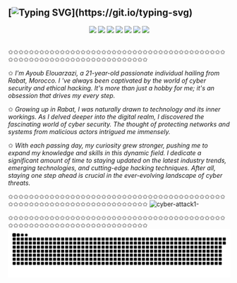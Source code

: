 ## </br>[![Typing SVG](https://readme-typing-svg.demolab.com?font=Fira+Code&size=35&pause=1000&color=FEE135&width=435&lines=HEY+THERE!)](https://git.io/typing-svg)

<div align="center"><p><a href=$" target="_blank"><img
            src="https://img.shields.io/badge/|-twitter-blue?logo=twitter&style=for-the-badge"/></a> <a href="$"><img
            src="https://img.shields.io/badge/|-facebook-blue?logo=facebook&style=for-the-badge"/></a> <a href="$" target="_blank"><img
            src="https://img.shields.io/badge/|-instagram-blue?logo=instagram&style=for-the-badge"/></a> <a href="$"><img
            src="https://img.shields.io/badge/|-gmail-blue?logo=gmail&style=for-the-badge"/></a> <a href="$" target="_blank"><img
            src="https://img.shields.io/badge/%7C-linkedin-blue?style=for-the-badge&logo=linkedin"/></a> <a href="$"><img
            src="https://img.shields.io/badge/|-WhatsApp-blue?logo=WhatsApp&style=for-the-badge"/></a> <a href=$""_blank"><img
            src="https://img.shields.io/badge/|-telegram-blue?logo=telegram&style=for-the-badge"/></a></p></div>
</br>
 ✩✩✩✩✩✩✩✩✩✩✩✩✩✩✩✩✩✩✩✩✩✩✩✩✩✩✩✩✩✩✩✩✩✩✩✩✩✩✩✩✩✩✩✩✩✩✩✩✩✩✩✩✩✩✩✩✩✩✩✩✩✩✩✩✩✩✩✩✩
 
✩    *I'm Ayoub Elouarzazi, a 21-year-old passionate individual hailing from Rabat, Morocco. I
've always been captivated by the world of cyber security and ethical hacking. It's more than just a
 hobby for me; it's an obsession that drives my every step.*

✩    *Growing up in Rabat, I was naturally drawn to technology and its inner workings. As I delved deeper
 into the digital realm, I discovered the fascinating world of cyber security. The thought of
 protecting networks and systems from malicious actors intrigued me immensely.*

✩    *With each passing day, my curiosity grew stronger, pushing me to expand my knowledge and skills in
 this dynamic field. I dedicate a significant amount of time to staying updated on the latest
 industry trends, emerging technologies, and cutting-edge hacking techniques. After all, staying one
 step ahead is crucial in the ever-evolving landscape of cyber threats.*

 ✩✩✩✩✩✩✩✩✩✩✩✩✩✩✩✩✩✩✩✩✩✩✩✩✩✩✩✩✩✩✩✩✩✩✩✩✩✩✩✩✩✩✩✩✩✩✩✩✩✩✩✩✩✩✩✩✩✩✩✩✩✩✩✩✩✩✩✩✩
![cyber-attack1-](https://github.com/AyoubHub212/AyoubHub212/assets/136107596/dcebfc38-5ebd-4fce-b4a8-33d8d7baae48)

 ✩✩✩✩✩✩✩✩✩✩✩✩✩✩✩✩✩✩✩✩✩✩✩✩✩✩✩✩✩✩✩✩✩✩✩✩✩✩✩✩✩✩✩✩✩✩✩✩✩✩✩✩✩✩✩✩✩✩✩✩✩✩✩✩✩✩✩✩✩
 ![Snake animation](WANTED.svg)
